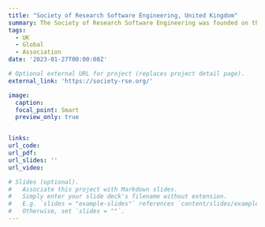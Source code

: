 ```yaml
---
title: "Society of Research Software Engineering, United Kingdom"
summary: The Society of Research Software Engineering was founded on the belief that a world which relies on software must recognise the people who develop it. Our mission is to establish a research environment that recognises the vital role of software in research. We work to increase software skills across everyone in research, to promote collaboration between researchers and software experts, and to support the creation of an academic career path for Research Software Engineers.
tags:
  - UK
  - Global
  - Association
date: '2023-01-27T00:00:00Z'

# Optional external URL for project (replaces project detail page).
external_link: 'https://society-rse.org/'

image:
  caption: 
  focal_point: Smart
  preview_only: true


links:
url_code: 
url_pdf: 
url_slides: ''
url_video: 

# Slides (optional).
#   Associate this project with Markdown slides.
#   Simply enter your slide deck's filename without extension.
#   E.g. `slides = "example-slides"` references `content/slides/example-slides.md`.
#   Otherwise, set `slides = ""`.
---
```

